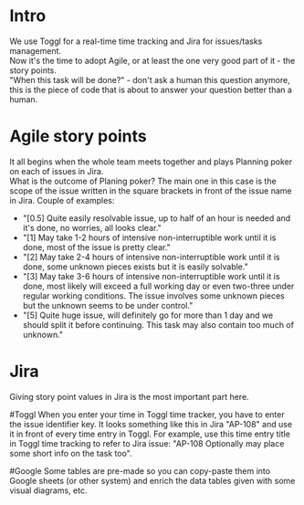# Intro  
We use Toggl for a real-time time tracking and Jira for issues/tasks management.  
Now it's the time to adopt Agile, or at least the one very good part of it - the story points.  
"When this task will be done?" - don't ask a human this question anymore, this is the piece of code that is about to answer your question better than a human.  

# Agile story points
It all begins when the whole team meets together and plays Planning poker on each of issues in Jira.   
What is the outcome of Planing poker? The main one in this case is the scope of the issue written in the square brackets in front of the issue name in Jira. Couple of examples:  
 * "[0.5] Quite easily resolvable issue, up to half of an hour is needed and it's done, no worries, all looks clear."  
 * "[1] May take 1-2 hours of intensive non-interruptible work until it is done, most of the issue is pretty clear."
 * "[2] May take 2-4 hours of intensive non-interruptible work until it is done, some unknown pieces exists but it is easily solvable."
 * "[3] May take 3-6 hours of intensive non-interruptible work until it is done, most likely will exceed a full working day or even two-three under regular working conditions. The issue involves some unknown pieces but the unknown seems to be under control."
 * "[5] Quite huge issue, will definitely go for more than 1 day and we should split it before continuing. This task may also contain too much of unknown." 

# Jira
Giving story point values in Jira is the most important part here.

#Toggl
When you enter your time in Toggl time tracker, you have to enter the issue identifier key. It looks something like this in Jira "AP-108" and use it in front of every time entry in Toggl. For example, use this time entry title in Toggl time tracking to refer to Jira issue: "AP-108 Optionally may place some short info on the task too".

#Google
Some tables are pre-made so you can copy-paste them into Google sheets (or other system) and enrich the data tables given with some visual diagrams, etc.
 

